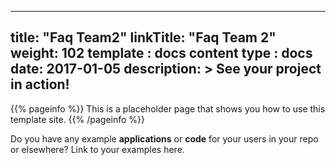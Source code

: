 
---
title: "Faq Team2"
linkTitle: "Faq Team 2"
weight: 102
template : docs
content type : docs
date: 2017-01-05
description: >
  See your project in action!
---

{{% pageinfo %}}
This is a placeholder page that shows you how to use this template site.
{{% /pageinfo %}}

Do you have any example **applications** or **code** for your users in your repo or elsewhere? Link to your examples here.


